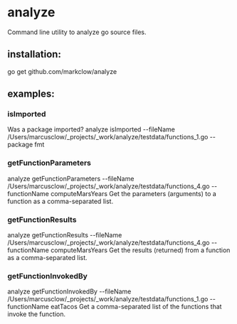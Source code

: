# analyze
Command line utility to analyze go source files.

## installation:
go get github.com/markclow/analyze

## examples:
### isImported
Was a package imported?
analyze isImported --fileName /Users/marcusclow/_projects/_work/analyze/testdata/functions_1.go --package fmt

### getFunctionParameters
analyze getFunctionParameters --fileName /Users/marcusclow/_projects/_work/analyze/testdata/functions_4.go --functionName computeMarsYears
Get the parameters (arguments) to a function as a comma-separated list.

### getFunctionResults
analyze getFunctionResults --fileName /Users/marcusclow/_projects/_work/analyze/testdata/functions_4.go --functionName computeMarsYears
Get the results (returned) from a function as a comma-separated list.

### getFunctionInvokedBy
analyze getFunctionInvokedBy --fileName /Users/marcusclow/_projects/_work/analyze/testdata/functions_1.go --functionName eatTacos
Get a comma-separated list of the functions that invoke the function.
